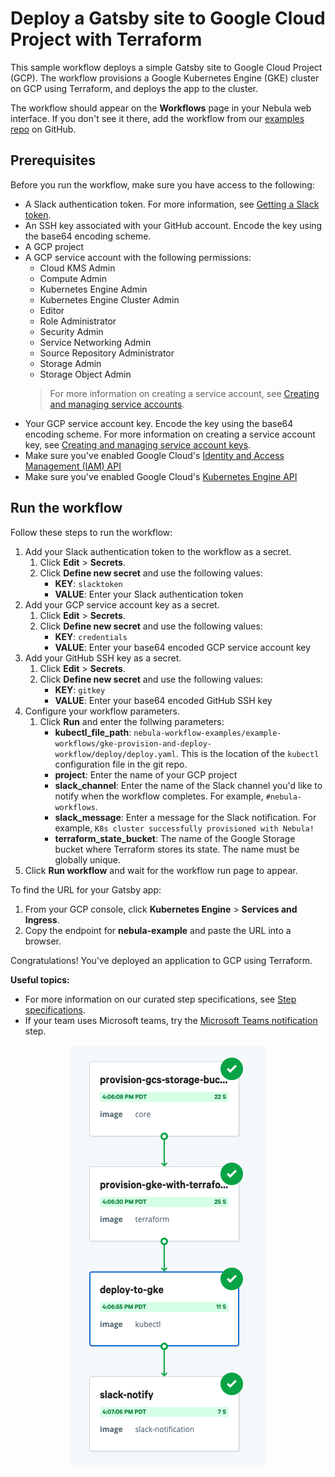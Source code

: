 # Deploy a Gatsby site to Google Cloud Project with Terraform       

This sample workflow deploys a simple Gatsby site to Google Cloud Project (GCP).
The workflow provisions a Google Kubernetes Engine (GKE) cluster on
GCP using Terraform, and deploys the app to the cluster.

The workflow should appear on the **Workflows** page in your Nebula web interface. If you don't see
it there, add the workflow from our [examples repo](https://github.com/puppetlabs/nebula-workflow-examples/tree/master/example-workflows/gke-provision-and-deploy-workflow) on GitHub. 

## Prerequisites

Before you run the workflow, make sure you have access to the following:
- A Slack authentication token. For more information, see [Getting a Slack token](https://get.slack.help/hc/en-us/articles/215770388-Create-and-regenerate-API-tokens).
- An SSH key associated with your GitHub account. Encode the key using the base64
  encoding scheme.  
- A GCP project
- A GCP service account with the following permissions:
  - Cloud KMS Admin
  - Compute Admin
  - Kubernetes Engine Admin
  - Kubernetes Engine Cluster Admin
  - Editor
  - Role Administrator
  - Security Admin
  - Service Networking Admin
  - Source Repository Administrator
  - Storage Admin
  - Storage Object Admin
  > For more information on creating a service account, see [Creating and
  > managing service
  > accounts](https://cloud.google.com/iam/docs/creating-managing-service-accounts).
- Your GCP service account key. Encode the key using the base64
  encoding scheme. For more information on creating a service account key, see [Creating and managing service account
  keys](https://cloud.google.com/iam/docs/creating-managing-service-account-keys#iam-service-account-keys-create-gcloud).
- Make sure you've enabled Google Cloud's [Identity and Access Management (IAM) API](https://cloud.google.com/iam/reference/rest/)
- Make sure you've enabled Google Cloud's [Kubernetes Engine API](https://cloud.google.com/kubernetes-engine/docs/reference/rest/)

## Run the workflow

Follow these steps to run the workflow:
1. Add your Slack authentication token to the workflow as a secret.
   1. Click **Edit** > **Secrets**.
   2. Click **Define new secret** and use the following values:
      - **KEY**: `slacktoken`
      - **VALUE**: Enter your Slack authentication token
2. Add your GCP service account key as a secret.
   1. Click **Edit** > **Secrets**.
   2. Click **Define new secret** and use the following values:
      - **KEY**: `credentials`
      - **VALUE**: Enter your base64 encoded GCP service account key
3. Add your GitHub SSH key as a secret.
   1. Click **Edit** > **Secrets**.
   2. Click **Define new secret** and use the following values:
      - **KEY**: `gitkey`
      - **VALUE**: Enter your base64 encoded GitHub SSH key
4. Configure your workflow parameters.
   1. Click **Run** and enter the follwing parameters:
      - **kubectl_file_path**:
        `nebula-workflow-examples/example-workflows/gke-provision-and-deploy-workflow/deploy/deploy.yaml`.
        This is the location of the `kubectl` configuration file in the git repo.
      - **project**: Enter the name of your GCP project
      - **slack_channel**: Enter the name of the Slack channel you'd like to
        notify when the workflow completes. For example, `#nebula-workflows`.
      - **slack_message**: Enter a message for the Slack notification. For
        example, `K8s cluster successfully provisioned with Nebula!`
      - **terraform_state_bucket**: The name of the Google Storage bucket where
        Terraform stores its state. The name must be globally unique. 
5. Click **Run workflow** and wait for the workflow run page to appear. 

To find the URL for your Gatsby app:
1. From your GCP console, click **Kubernetes Engine** > **Services and Ingress**.
2. Copy the endpoint for **nebula-example** and paste the URL into a browser.

Congratulations! You've deployed an application to GCP using Terraform.

**Useful topics:**

- For more information on our curated step specifications, see [Step specifications](../step-specifications.md).
- If your team uses Microsoft teams, try the [Microsoft Teams notification](../step-specifications/msteams-notification.md) step.

<p align="center"><img src="./gke-provision-and-deploy-workflow.png"></p>